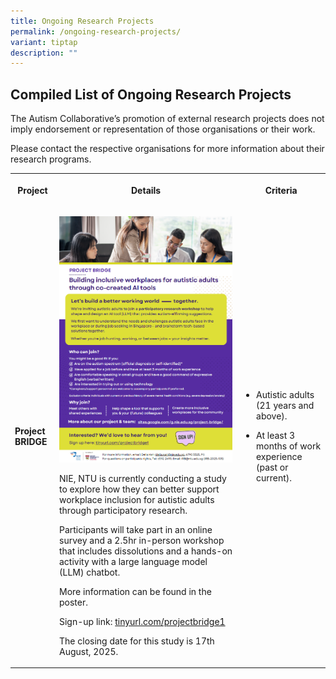 ```yaml
---
title: Ongoing Research Projects
permalink: /ongoing-research-projects/
variant: tiptap
description: ""
---
```

<h2>Compiled List of Ongoing Research Projects</h2>
<p>The Autism Collaborative’s promotion of external research projects does
not imply endorsement or representation of those organisations or their
work.</p>
<p>Please contact the respective organisations for more information about
their research programs.</p>
<table style="minWidth: 75px">
<colgroup>
<col>
<col>
<col>
</colgroup>
<tbody>
<tr>
<th rowspan="1" colspan="1">
<p>Project</p>
</th>
<th rowspan="1" colspan="1">
<p>Details</p>
</th>
<th rowspan="1" colspan="1">
<p>Criteria</p>
</th>
</tr>
<tr>
<td rowspan="1" colspan="1">
<p><strong>Project BRIDGE</strong>
</p>
</td>
<td rowspan="1" colspan="1">
<p></p>
<div class="isomer-image-wrapper">
<img style="width: 100%" height="auto" width="100%" alt="" src="/images/project_bridge_png.png">
</div>
<p>NIE, NTU is currently conducting a study to explore how they can better
support workplace inclusion for autistic adults through participatory research.</p>
<p></p>
<p>Participants will take part in an online survey and a 2.5hr in-person
workshop that includes dissolutions and a hands-on activity with a large
language model (LLM) chatbot.</p>
<p></p>
<p>More information can be found in the poster.</p>
<p></p>
<p>Sign-up link: <a href="http://tinyurl.com/projectbridge1" rel="noopener noreferrer nofollow" target="_blank">tinyurl.com/projectbridge1</a>
</p>
<p></p>
<p>The closing date for this study is 17th August, 2025.</p>
</td>
<td rowspan="1" colspan="1">
<ul data-tight="true" class="tight">
<li>
<p>Autistic adults (21 years and above).</p>
</li>
<li>
<p>At least 3 months of work experience (past or current).</p>
</li>
</ul>
</td>
</tr>
</tbody>
</table>
<p></p>